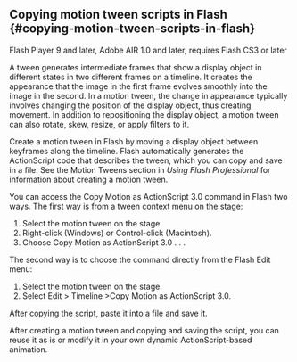 ## Copying motion tween scripts in Flash {#copying-motion-tween-scripts-in-flash}

Flash Player 9 and later, Adobe AIR 1.0 and later, requires Flash CS3 or later

A tween generates intermediate frames that show a display object in different states in two different frames on a timeline. It creates the appearance that the image in the first frame evolves smoothly into the image in the second. In a motion tween, the change in appearance typically involves changing the position of the display object, thus creating movement. In addition to repositioning the display object, a motion tween can also rotate, skew, resize, or apply filters to it.

Create a motion tween in Flash by moving a display object between keyframes along the timeline. Flash automatically generates the ActionScript code that describes the tween, which you can copy and save in a file. See the Motion Tweens section in _Using Flash Professional_ for information about creating a motion tween.

You can access the Copy Motion as ActionScript 3.0 command in Flash two ways. The first way is from a tween context menu on the stage:

1.  Select the motion tween on the stage.
2.  Right-click (Windows) or Control-click (Macintosh).
3.  Choose Copy Motion as ActionScript 3.0 . . .

The second way is to choose the command directly from the Flash Edit menu:

1.  Select the motion tween on the stage.
2.  Select Edit &gt; Timeline &gt;Copy Motion as ActionScript 3.0.

After copying the script, paste it into a file and save it.

After creating a motion tween and copying and saving the script, you can reuse it as is or modify it in your own dynamic ActionScript-based animation.